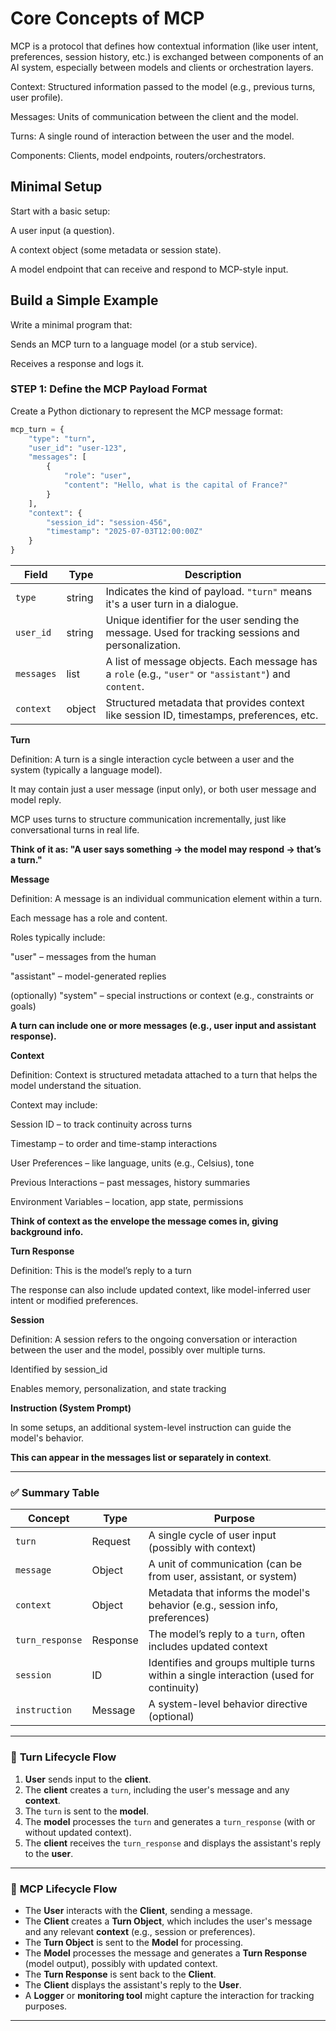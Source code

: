 ﻿# Core Concepts of MCP

MCP is a protocol that defines how contextual information (like user intent, preferences, session history, etc.) is exchanged between components of an AI system, especially between models and clients or orchestration layers.


Context: Structured information passed to the model (e.g., previous turns, user profile).

Messages: Units of communication between the client and the model.

Turns: A single round of interaction between the user and the model.

Components: Clients, model endpoints, routers/orchestrators.

## Minimal Setup

Start with a basic setup:

A user input (a question).

A context object (some metadata or session state).

A model endpoint that can receive and respond to MCP-style input.

## Build a Simple Example

Write a minimal program that:

Sends an MCP turn to a language model (or a stub service).

Receives a response and logs it.

### STEP 1: Define the MCP Payload Format

Create a Python dictionary to represent the MCP message format:

````python
mcp_turn = {
    "type": "turn",
    "user_id": "user-123",
    "messages": [
        {
            "role": "user",
            "content": "Hello, what is the capital of France?"
        }
    ],
    "context": {
        "session_id": "session-456",
        "timestamp": "2025-07-03T12:00:00Z"
    }
}
````

| Field      | Type   | Description                                                                                           |
| ---------- | ------ | ----------------------------------------------------------------------------------------------------- |
| `type`     | string | Indicates the kind of payload. `"turn"` means it's a user turn in a dialogue.                         |
| `user_id`  | string | Unique identifier for the user sending the message. Used for tracking sessions and personalization.   |
| `messages` | list   | A list of message objects. Each message has a `role` (e.g., `"user"` or `"assistant"`) and `content`. |
| `context`  | object | Structured metadata that provides context like session ID, timestamps, preferences, etc.              |

**Turn**

Definition: A turn is a single interaction cycle between a user and the system (typically a language model).

It may contain just a user message (input only), or both user message and model reply.

MCP uses turns to structure communication incrementally, just like conversational turns in real life.

**Think of it as: "A user says something → the model may respond → that’s a turn."**

**Message**

Definition: A message is an individual communication element within a turn.

Each message has a role and content.

Roles typically include:

"user" – messages from the human

"assistant" – model-generated replies

(optionally) "system" – special instructions or context (e.g., constraints or goals)

**A turn can include one or more messages (e.g., user input and assistant response).**

**Context**

Definition: Context is structured metadata attached to a turn that helps the model understand the situation.

Context may include:

Session ID – to track continuity across turns

Timestamp – to order and time-stamp interactions

User Preferences – like language, units (e.g., Celsius), tone

Previous Interactions – past messages, history summaries

Environment Variables – location, app state, permissions

**Think of context as the envelope the message comes in, giving background info.**

**Turn Response**

Definition: This is the model’s reply to a turn

The response can also include updated context, like model-inferred user intent or modified preferences.

**Session**

Definition: A session refers to the ongoing conversation or interaction between the user and the model, possibly over multiple turns.

Identified by session_id

Enables memory, personalization, and state tracking

**Instruction (System Prompt)**

In some setups, an additional system-level instruction can guide the model's behavior.

**This can appear in the messages list or separately in context**.

---

### ✅ **Summary Table**

| Concept         | Type     | Purpose                                                                                |
| --------------- | -------- | -------------------------------------------------------------------------------------- |
| `turn`          | Request  | A single cycle of user input (possibly with context)                                   |
| `message`       | Object   | A unit of communication (can be from user, assistant, or system)                       |
| `context`       | Object   | Metadata that informs the model's behavior (e.g., session info, preferences)           |
| `turn_response` | Response | The model’s reply to a `turn`, often includes updated context                          |
| `session`       | ID       | Identifies and groups multiple turns within a single interaction (used for continuity) |
| `instruction`   | Message  | A system-level behavior directive (optional)                                           |

---

### 🔁 **Turn Lifecycle Flow**

1. **User** sends input to the **client**.
2. The **client** creates a `turn`, including the user's message and any **context**.
3. The `turn` is sent to the **model**.
4. The **model** processes the `turn` and generates a `turn_response` (with or without updated context).
5. The **client** receives the `turn_response` and displays the assistant's reply to the **user**.

---

### 🔄 **MCP Lifecycle Flow**

* The **User** interacts with the **Client**, sending a message.
* The **Client** creates a **Turn Object**, which includes the user's message and any relevant **context** (e.g., session or preferences).
* The **Turn Object** is sent to the **Model** for processing.
* The **Model** processes the message and generates a **Turn Response** (model output), possibly with updated context.
* The **Turn Response** is sent back to the **Client**.
* The **Client** displays the assistant's reply to the **User**.
* A **Logger** or **monitoring tool** might capture the interaction for tracking purposes.

---

